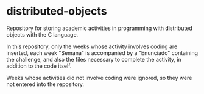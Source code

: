 # distributed-objects
Repository for storing academic activities in programming with distributed objects with the C language. 

In this repository, only the weeks whose activity involves coding are inserted, each week "Semana" is accompanied by a "Enunciado" containing the challenge, and also the files necessary to complete the activity, in addition to the code itself.

Weeks whose activities did not involve coding were ignored, so they were not entered into the repository.
